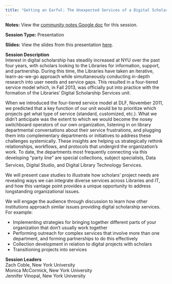 ```yaml
---
title: "Getting an Earful: The Unexpected Services of a Digital Scholarship Unit"
---
```


**Notes:** View the [community notes Google doc](https://docs.google.com/document/d/1JZUbN6iyeZXBGhuc9QK6YlThi6w80cFw_dqXMJtwwks/ "Getting an Earful - community notes") for this session.

**Session Type:** Presentation

**Slides:** View the slides from this presentation [here](http://hdl.handle.net/2451/33806).

**Session Description**  
Interest in digital scholarship has steadily increased at NYU over the past four years, with scholars looking to the Libraries for information, support, and partnership. During this time, the Libraries have taken an iterative, learn-as-we-go approach while simultaneously conducting in-depth research into user needs and service gaps. This resulted in a four-tiered service model which, in Fall 2013, was officially put into practice with the formation of the Libraries’ Digital Scholarship Services unit.  
  
When we introduced the four-tiered service model at DLF, November 2011, we predicted that a key function of our unit would be to prioritize which projects get what type of service (standard, customized, etc.). What we didn’t anticipate was the extent to which we would become the nosey switchboard operators of our own organization, listening in on library departmental conversations about their service frustrations, and plugging them into complementary departments or initiatives to address these challenges systemically. These insights are helping us strategically rethink relationships, workflows, and protocols that undergird the organization’s work. To date, the departments most frequently connecting via this developing “party line” are special collections, subject specialists, Data Services, Digital Studio, and Digital Library Technology Services.  
  
We will present case studies to illustrate how scholars’ project needs are revealing ways we can integrate diverse services across Libraries and IT, and how this vantage point provides a unique opportunity to address longstanding organizational issues.  
  
We will engage the audience through discussion to learn how other institutions approach similar issues providing digital scholarship services. For example:

*   Implementing strategies for bringing together different parts of your organization that don’t usually work together
*   Performing outreach for complex services that involve more than one department, and forming partnerships to do this effectively
*   Collection development in relation to digital projects with scholars
*   Transitioning projects into services

**Session Leaders**  
Zach Coble, New York University  
Monica McCormick, New York University  
Jennifer Vinopal, New York University